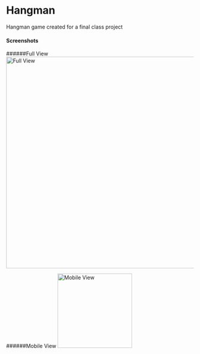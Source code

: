 # Hangman
Hangman game created for a final class project

#### Screenshots

######Full View
<img src="https://cloud.githubusercontent.com/assets/10108593/14924500/8e9dba20-0e08-11e6-9132-305285593c0b.png" alt="Full View" title="Full View" width="569px"> 

######Mobile View
<img src="https://cloud.githubusercontent.com/assets/10108593/14924501/8eb42ada-0e08-11e6-9212-8771dbb97bcc.png" alt="Mobile View" title="Mobile View" width="200px">


